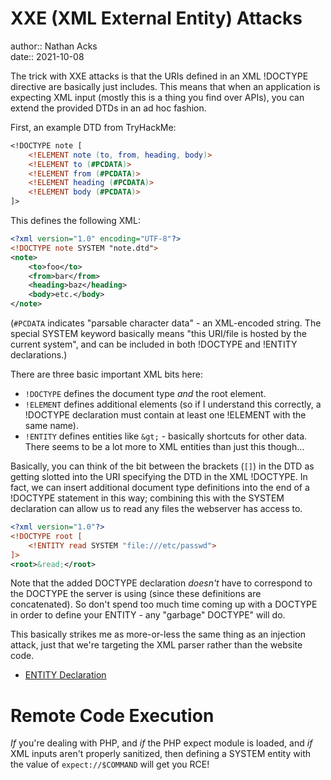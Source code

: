 # XXE (XML External Entity) Attacks

author:: Nathan Acks  
date:: 2021-10-08

The trick with XXE attacks is that the URIs defined in an XML !DOCTYPE directive are basically just includes. This means that when an application is expecting XML input (mostly this is a thing you find over APIs), you can extend the provided DTDs in an ad hoc fashion.

First, an example DTD from TryHackMe:

```dtd
<!DOCTYPE note [
	<!ELEMENT note (to, from, heading, body)>
	<!ELEMENT to (#PCDATA)>
	<!ELEMENT from (#PCDATA)>
	<!ELEMENT heading (#PCDATA)>
	<!ELEMENT body (#PCDATA)>
]>
```

This defines the following XML:

```xml
<?xml version="1.0" encoding="UTF-8"?>
<!DOCTYPE note SYSTEM "note.dtd">
<note>
    <to>foo</to>
    <from>bar</from>
    <heading>baz</heading>
    <body>etc.</body>
</note>
```

(`#PCDATA` indicates "parsable character data" - an XML-encoded string. The special SYSTEM keyword basically means "this URI/file is hosted by the current system", and can be included in both !DOCTYPE and !ENTITY declarations.) 

There are three basic important XML bits here:

* `!DOCTYPE` defines the document type *and* the root element.
* `!ELEMENT` defines additional elements (so if I understand this correctly, a !DOCTYPE declaration must contain at least one !ELEMENT with the same name).
* `!ENTITY` defines entities like `&gt;` - basically shortcuts for other data. There seems to be a lot more to XML entities than just this though...

Basically, you can think of the bit between the brackets (`[]`) in the DTD as getting slotted into the URI specifying the DTD in the XML !DOCTYPE. In fact, we can insert additional document type definitions into the end of a !DOCTYPE statement in this way; combining this with the SYSTEM declaration can allow us to read any files the webserver has access to.

```xml
<?xml version="1.0"?>
<!DOCTYPE root [
	<!ENTITY read SYSTEM "file:///etc/passwd">
]>
<root>&read;</root>
```

Note that the added DOCTYPE declaration *doesn't* have to correspond to the DOCTYPE the server is using (since these definitions are concatenated). So don't spend too much time coming up with a DOCTYPE in order to define your ENTITY - any "garbage" DOCTYPE" will do.

This basically strikes me as more-or-less the same thing as an injection attack, just that we're targeting the XML parser rather than the website code.

* [ENTITY Declaration](https://xmlwriter.net/xml_guide/entity_declaration.shtml)

# Remote Code Execution

*If* you're dealing with PHP, and *if* the PHP expect module is loaded, and *if* XML inputs aren't properly sanitized, then defining a SYSTEM entity with the value of `expect://$COMMAND` will get you RCE!
